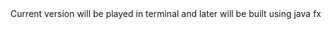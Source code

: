 <!DOCTYPE html>
<html>
<head>
    <meta charset="UTF-8" />
    <title>Battleship Game</title>
</head>
<body>
    Current version will be played in terminal and later will be built using java fx
</body>
</html>